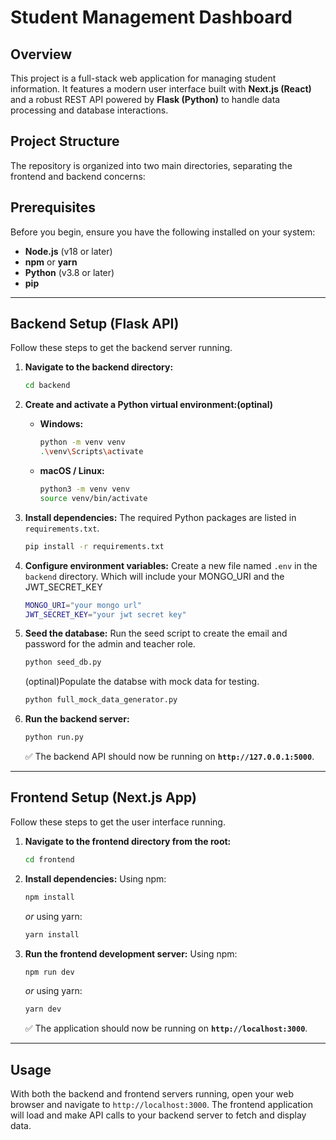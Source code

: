 # Student Management Dashboard

## Overview

This project is a full-stack web application for managing student information. It features a modern user interface built with **Next.js (React)** and a robust REST API powered by **Flask (Python)** to handle data processing and database interactions.

## Project Structure

The repository is organized into two main directories, separating the frontend and backend concerns:

## Prerequisites

Before you begin, ensure you have the following installed on your system:
* **Node.js** (v18 or later)
* **npm** or **yarn**
* **Python** (v3.8 or later)
* **pip**

---

## Backend Setup (Flask API)

Follow these steps to get the backend server running.

1.  **Navigate to the backend directory:**
    ```bash
    cd backend
    ```

2.  **Create and activate a Python virtual environment:(optinal)**
    * **Windows:**
        ```bash
        python -m venv venv
        .\venv\Scripts\activate
        ```
    * **macOS / Linux:**
        ```bash
        python3 -m venv venv
        source venv/bin/activate
        ```

3.  **Install dependencies:**
    The required Python packages are listed in `requirements.txt`.
    ```bash
    pip install -r requirements.txt
    ```

4.  **Configure environment variables:**
    Create a new file named `.env` in the `backend` directory. Which will include your MONGO_URI and the JWT_SECRET_KEY

    ```bash
    MONGO_URI="your mongo url"
    JWT_SECRET_KEY="your jwt secret key"
    ```


5.  **Seed the database:**
    Run the seed script to create the email and password for the admin and teacher role.
    ```bash
    python seed_db.py
    ```

    (optinal)Populate the databse with mock data for testing. 
    ```bash
    python full_mock_data_generator.py
    ```

6.  **Run the backend server:**
    ```bash
    python run.py
    ```
    ✅ The backend API should now be running on **`http://127.0.0.1:5000`**.

---

## Frontend Setup (Next.js App)

Follow these steps to get the user interface running.

1.  **Navigate to the frontend directory from the root:**
    ```bash
    cd frontend
    ```

2.  **Install dependencies:**
    Using npm:
    ```bash
    npm install
    ```
    *or* using yarn:
    ```bash
    yarn install
    ```

3.  **Run the frontend development server:**
    Using npm:
    ```bash
    npm run dev
    ```
    *or* using yarn:
    ```bash
    yarn dev
    ```
    ✅ The application should now be running on **`http://localhost:3000`**.

---

## Usage

With both the backend and frontend servers running, open your web browser and navigate to `http://localhost:3000`. The frontend application will load and make API calls to your backend server to fetch and display data.